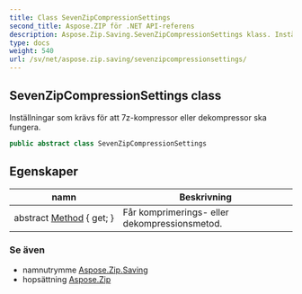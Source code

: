 ```yaml
---
title: Class SevenZipCompressionSettings
second_title: Aspose.ZIP för .NET API-referens
description: Aspose.Zip.Saving.SevenZipCompressionSettings klass. Inställningar som krävs för att 7zkompressor eller dekompressor ska fungera.
type: docs
weight: 540
url: /sv/net/aspose.zip.saving/sevenzipcompressionsettings/
---
```

## SevenZipCompressionSettings class

Inställningar som krävs för att 7z-kompressor eller dekompressor ska fungera.

```csharp
public abstract class SevenZipCompressionSettings
```

## Egenskaper

| namn | Beskrivning |
| --- | --- |
| abstract [Method](../../aspose.zip.saving/sevenzipcompressionsettings/method/) { get; } | Får komprimerings- eller dekompressionsmetod. |

### Se även

* namnutrymme [Aspose.Zip.Saving](../../aspose.zip.saving/)
* hopsättning [Aspose.Zip](../../)


